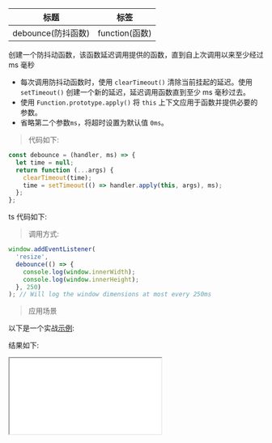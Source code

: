 | 标题               | 标签           |
| ------------------ | -------------- |
| debounce(防抖函数) | function(函数) |

创建一个防抖动函数，该函数延迟调用提供的函数，直到自上次调用以来至少经过 ms 毫秒

- 每次调用防抖动函数时，使用 `clearTimeout()` 清除当前挂起的延迟。使用 `setTimeout()` 创建一个新的延迟，延迟调用函数直到至少 ms 毫秒过去。
- 使用 `Function.prototype.apply()` 将 `this` 上下文应用于函数并提供必要的参数。
- 省略第二个参数`ms`，将超时设置为默认值 `0ms`。

> 代码如下:

```js
const debounce = (handler, ms) => {
  let time = null;
  return function (...args) {
    clearTimeout(time);
    time = setTimeout(() => handler.apply(this, args), ms);
  };
};
```
ts 代码如下:

<div class="code-editor" data-url="codes/javascript/ts/debounce.ts" data-language="typescript"></div>

> 调用方式:

```js
window.addEventListener(
  'resize',
  debounce(() => {
    console.log(window.innerWidth);
    console.log(window.innerHeight);
  }, 250)
); // Will log the window dimensions at most every 250ms
```

> 应用场景

以下是一个实战<a href="codes/javascript/html/debounce.html" target="_blank" rel="noopener noreferrer">示例</a>:

<div class="code-editor" data-url="codes/javascript/html/debounce.html" data-language="html"></div>

结果如下:

<iframe src="codes/javascript/html/debounce.html"></iframe>
